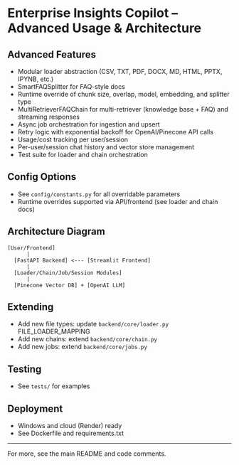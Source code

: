 # Enterprise Insights Copilot – Advanced Usage & Architecture

## Advanced Features
- Modular loader abstraction (CSV, TXT, PDF, DOCX, MD, HTML, PPTX, IPYNB, etc.)
- SmartFAQSplitter for FAQ-style docs
- Runtime override of chunk size, overlap, model, embedding, and splitter type
- MultiRetrieverFAQChain for multi-retriever (knowledge base + FAQ) and streaming responses
- Async job orchestration for ingestion and upsert
- Retry logic with exponential backoff for OpenAI/Pinecone API calls
- Usage/cost tracking per user/session
- Per-user/session chat history and vector store management
- Test suite for loader and chain orchestration

## Config Options
- See `config/constants.py` for all overridable parameters
- Runtime overrides supported via API/frontend (see loader and chain docs)

## Architecture Diagram
```
[User/Frontend]
      |
  [FastAPI Backend] <--- [Streamlit Frontend]
      |
  [Loader/Chain/Job/Session Modules]
      |
  [Pinecone Vector DB] + [OpenAI LLM]
```

## Extending
- Add new file types: update `backend/core/loader.py` FILE_LOADER_MAPPING
- Add new chains: extend `backend/core/chain.py`
- Add new jobs: extend `backend/core/jobs.py`

## Testing
- See `tests/` for examples

## Deployment
- Windows and cloud (Render) ready
- See Dockerfile and requirements.txt

---
For more, see the main README and code comments.
